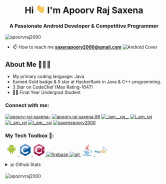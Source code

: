 <h1 align="center">Hi <img src="https://raw.githubusercontent.com/ABSphreak/ABSphreak/master/gifs/Hi.gif" width="30px"> I'm Apoorv Raj Saxena</h1>
<h3 align="center">A Passionate Android Developer & Competitive Programmer</h3>

<p align="left"> <img src="https://komarev.com/ghpvc/?username=apoorvraj2000&label=Profile%20views&color=0e75b6&style=flat" alt="apoorvraj2000" /> </p>


- 📫 How to reach me **saxenapoorv2000@gmail.com**
![Android Cover](https://user-images.githubusercontent.com/71177837/127156516-9c66c6b9-2cce-4c52-bc03-c6faa4f97874.jpg)

## About Me 🤷🏻‍♂️
* My primary coding language: Java
* Earned Gold badge & 5 star at HackerRank in Java & C++ programming.
* 3 Star on CodeChef (Max Rating-1647)
* 🧑‍🎓 Final Year Undergrad Student

<h3 align="left">Connect with me:</h3>
<p align="left">
<a href="https://linkedin.com/in/apoorv-raj-saxena-" target="blank"><img align="center" src="https://raw.githubusercontent.com/rahuldkjain/github-profile-readme-generator/master/src/images/icons/Social/linked-in-alt.svg" alt="apoorv-raj-saxena-" height="30" width="40" /></a>
<a href="https://fb.com/apoorv.raj.saxena.06" target="blank"><img align="center" src="https://raw.githubusercontent.com/rahuldkjain/github-profile-readme-generator/master/src/images/icons/Social/facebook.svg" alt="apoorv.raj.saxena.06" height="30" width="40" /></a>
<a href="https://instagram.com/_iam__raj__" target="blank"><img align="center" src="https://raw.githubusercontent.com/rahuldkjain/github-profile-readme-generator/master/src/images/icons/Social/instagram.svg" alt="_iam__raj__" height="30" width="40" /></a>
<a href="https://www.codechef.com/users/i_am_raj" target="blank"><img align="center" src="https://cdn.jsdelivr.net/npm/simple-icons@3.1.0/icons/codechef.svg" alt="i_am_raj" height="30" width="40" /></a>
<a href="https://www.hackerrank.com/i_am_raj" target="blank"><img align="center" src="https://raw.githubusercontent.com/rahuldkjain/github-profile-readme-generator/master/src/images/icons/Social/hackerrank.svg" alt="i_am_raj" height="30" width="40" /></a>
<a href="https://codeforces.com/profile/i_am__raj" target="blank"><img align="center" src="https://cdn.jsdelivr.net/npm/simple-icons@3.0.1/icons/codeforces.svg" alt="i_am__raj" height="30" width="40" /></a>
<a href="https://www.leetcode.com/saxenapoorv2000" target="blank"><img align="center" src="https://raw.githubusercontent.com/rahuldkjain/github-profile-readme-generator/master/src/images/icons/Social/leet-code.svg" alt="saxenapoorv2000" height="30" width="40" /></a>
</p>

<h3 align="left">My Tech Toolbox 🧰:</h3>
<p align="left"> <a href="https://developer.android.com" target="_blank"> <img src="https://raw.githubusercontent.com/devicons/devicon/master/icons/android/android-original-wordmark.svg" alt="android" width="40" height="40"/> </a> <a href="https://www.cprogramming.com/" target="_blank"> <img src="https://raw.githubusercontent.com/devicons/devicon/master/icons/c/c-original.svg" alt="c" width="40" height="40"/> </a> <a href="https://www.w3schools.com/cpp/" target="_blank"> <img src="https://raw.githubusercontent.com/devicons/devicon/master/icons/cplusplus/cplusplus-original.svg" alt="cplusplus" width="40" height="40"/> </a> <a href="https://firebase.google.com/" target="_blank"> <img src="https://www.vectorlogo.zone/logos/firebase/firebase-icon.svg" alt="firebase" width="40" height="40"/> </a> <a href="https://git-scm.com/" target="_blank"> <img src="https://www.vectorlogo.zone/logos/git-scm/git-scm-icon.svg" alt="git" width="40" height="40"/> </a> <a href="https://www.java.com" target="_blank"> <img src="https://raw.githubusercontent.com/devicons/devicon/master/icons/java/java-original.svg" alt="java" width="40" height="40"/> </a> <a href="https://www.mysql.com/" target="_blank"> <img src="https://raw.githubusercontent.com/devicons/devicon/master/icons/mysql/mysql-original-wordmark.svg" alt="mysql" width="40" height="40"/> </a> </p>

 <details>
<summary>📊 Github Stats</summary>
<p>&nbsp;<img align="center" src="https://github-readme-stats.vercel.app/api?username=apoorvraj2000&show_icons=true&locale=en" alt="apoorvraj2000" /></p>
</details>
<p><img align="left" src="https://github-readme-stats.vercel.app/api/top-langs?username=apoorvraj2000&show_icons=true&locale=en&layout=compact" alt="apoorvraj2000" /></p>
